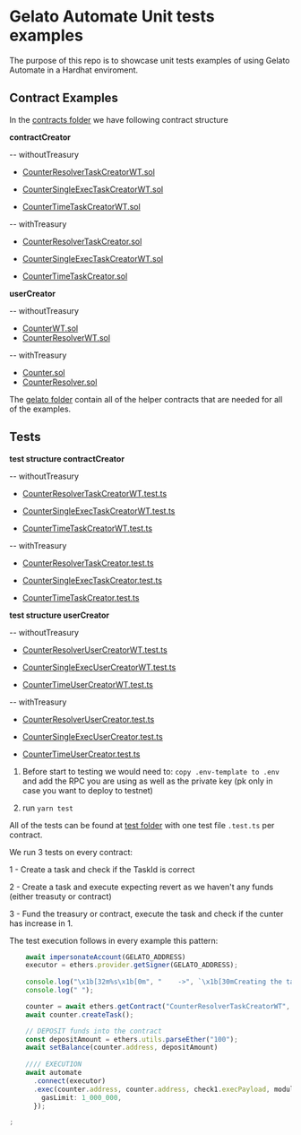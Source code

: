 # Gelato Automate Unit tests examples

The purpose of this repo is to showcase unit tests examples of using Gelato Automate in a Hardhat enviroment. 



## Contract Examples

In the [contracts folder](/contracts/) we have following contract structure

**contractCreator**

  -- withoutTreasury

  * [CounterResolverTaskCreatorWT.sol](/contracts/contractCreator/withoutTreasury/CounterResolverTaskCreatorWT.sol) 

  * [CounterSingleExecTaskCreatorWT.sol](/contracts/contractCreator/withoutTreasury/CounterSingleExecTaskCreatorWT.sol) 

  * [CounterTimeTaskCreatorWT.sol](/contracts/contractCreator/withoutTreasury/CounterTimeTaskCreatorWT.sol) 

  -- withTreasury   

  * [CounterResolverTaskCreator.sol](/contracts/contractCreator/withTreasury/CounterResolverTaskCreator.sol) 

  * [CounterSingleExecTaskCreatorWT.sol](/contracts/contractCreator/withTreasury/CounterSingleExecTaskCreatorWT.sol) 

  * [CounterTimeTaskCreator.sol](/contracts/contractCreator/withTreasury/CounterTimeTaskCreator.sol) 


  **userCreator**

 -- withoutTreasury
  * [CounterWT.sol](/contracts/userCreator/withoutTreasury/CounterWT.sol)  
  * [CounterResolverWT.sol](/contracts//userCreator/withoutTreasury/CounterResolverWT.sol)  

 -- withTreasury
  * [Counter.sol](/contracts/userCreator/withTreasury/Counter.sol)      
  * [CounterResolver.sol](/contracts/userCreator/withTreasury/CounterResolver.sol)     

The [gelato folder](/contracts/gelato) contain all of the helper contracts that are needed for all of the examples.


## Tests

**test structure contractCreator**

  -- withoutTreasury

  * [CounterResolverTaskCreatorWT.test.ts](test/contractCreator/withoutTreasury/CounterResolverTaskCreatorWT.test.ts) 

  * [CounterSingleExecTaskCreatorWT.test.ts](test/contractCreator/withoutTreasury/CounterSingleExecTaskCreatorWT.test) 

  * [CounterTimeTaskCreatorWT.test.ts](test/contractCreator/withoutTreasury/CounterTimeTaskCreatorWT.test.ts) 

  -- withTreasury   

  * [CounterResolverTaskCreator.test.ts](test/contractCreator/withTreasury/CounterResolverTaskCreator.test.ts) 

  * [CounterSingleExecTaskCreator.test.ts](test/contractCreator/withTreasury/CounterSingleExecTaskCreator.test.ts) 

  * [CounterTimeTaskCreator.test.ts](test/contractCreator/withTreasury/CounterTimeTaskCreator.test.ts) 

**test structure userCreator**

  -- withoutTreasury

  * [CounterResolverUserCreatorWT.test.ts](test/userCreator/withoutTreasury/CounterResolverUserCreatorWT.test.ts) 

  * [CounterSingleExecUserCreatorWT.test.ts](test/userCreator/withoutTreasury/CounterSingleExecUserCreatorWT.test.ts) 

  * [CounterTimeUserCreatorWT.test.ts](test/userCreator/withoutTreasury/CounterTimeUserCreatorWT.test.ts) 

  -- withTreasury   

  * [CounterResolverUserCreator.test.ts](test/userCreator/withTreasury/CounterResolverUserCreator.test.ts) 

  * [CounterSingleExecUserCreator.test.ts](test/userCreator/withTreasury/CounterSingleExecUserCreator.test.ts) 

  * [CounterTimeUserCreator.test.ts](test/userCreator/withTreasury/CounterTimeUserCreator.test.ts) 



1) Before start to testing we would need to:
`copy .env-template to .env` and add the RPC you are using as well as the private key (pk only in case you want to deploy to testnet)

2) run `yarn test`

All of the tests can be found at [test folder](/test/) with one test file `.test.ts` per contract.

We run 3 tests on every contract:

1 - Create a task and check if the TaskId is correct

2 - Create a task and execute expecting revert as we haven't any funds (either treasuty or contract)

3 - Fund the treasury or contract, execute the task and check if the cunter has increase in 1.

The test execution follows in every example this pattern:

```ts
    await impersonateAccount(GELATO_ADDRESS)
    executor = ethers.provider.getSigner(GELATO_ADDRESS);
    
    console.log("\x1b[32m%s\x1b[0m", "    ->", `\x1b[30mCreating the task`);
    console.log(" ");

    counter = await ethers.getContract("CounterResolverTaskCreatorWT", user);
    await counter.createTask();

    // DEPOSIT funds into the contract
    const depositAmount = ethers.utils.parseEther("100");
    await setBalance(counter.address, depositAmount)
   
    //// EXECUTION
    await automate
      .connect(executor)
      .exec(counter.address, counter.address, check1.execPayload, moduleData, FEE, ETH, false, true, {
        gasLimit: 1_000_000,
      });

;
```

